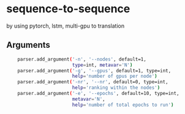 # sequence-to-sequence

by using pytorch, lstm, multi-gpu to translation


## Arguments
``` bash
    parser.add_argument('-n', '--nodes', default=1,
                        type=int, metavar='N')
    parser.add_argument('-g', '--gpus', default=1, type=int,
                        help='number of gpus per node')
    parser.add_argument('-nr', '--nr', default=0, type=int,
                        help='ranking within the nodes')
    parser.add_argument('-e', '--epochs', default=10, type=int,
                        metavar='N',
                        help='number of total epochs to run')
```
